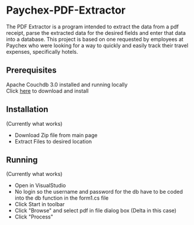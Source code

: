 # Paychex-PDF-Extractor
The PDF Extractor is a program intended to extract the data from a pdf receipt, parse the extracted data for the desired fields 
and enter that data into a database.  This project is based on one requested by employees at Paychex who were looking for a way 
to quickly and easily track their travel expenses, specifically hotels.

## Prerequisites
Apache Couchdb 3.0 installed and running locally  
Click [here](https://couchdb.apache.org/) to download and install

## Installation
(Currently what works)
* Download Zip file from main page
* Extract Files to desired location 

## Running
(Currently what works)
* Open in VisualStudio
* No login so the username and password for the db have to be coded into the db function in the form1.cs file 
* Click Start in toolbar
* Click "Browse" and select pdf in file dialog box (Delta in this case)
* Click "Process"
